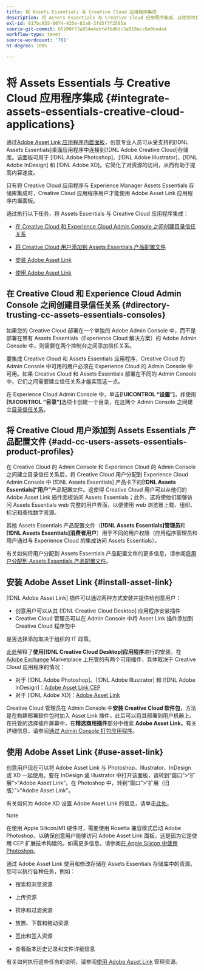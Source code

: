 ```yaml
---
title: 将 Assets Essentials 与 Creative Cloud 应用程序集成
description: 将 Assets Essentials 与 Creative Cloud 应用程序集成，以使您可使用 Adobe Asset Link 应用程序内置面板从支持的 [!DNL Adobe Creative Cloud] 桌面应用程序中连接到 [!DNL Assets Essentials] 存储库。
exl-id: 817bc955-0074-435e-83a8-3fd5f7f2505a
source-git-commit: 65200f73a954e4ebf4fbd6dc3a819acc6e0beda4
workflow-type: tm+mt
source-wordcount: '761'
ht-degree: 100%

---
```


# 将 Assets Essentials 与 Creative Cloud 应用程序集成 {#integrate-assets-essentials-creative-cloud-applications}

通过[Adobe Asset Link 应用程序内置面板](https://www.adobe.com/cn/creativecloud/business/enterprise/adobe-asset-link.html)，创意专业人员可从受支持的[!DNL Assets Essentials]桌面应用程序中连接到[!DNL Adobe Creative Cloud]存储库。该面板可用于 [!DNL Adobe Photoshop]、[!DNL Adobe Illustrator]、[!DNL Adobe InDesign] 和 [!DNL Adobe XD]。它简化了对资源的访问，从而有助于提高内容速度。

只有将 Creative Cloud 应用程序与 Experience Manager Assets Essentials 存储库集成时，Creative Cloud 应用程序用户才能使用 Adobe Asset Link 应用程序内置面板。

通过执行以下任务，将 Assets Essentials 与 Creative Cloud 应用程序集成：

* [在 Creative Cloud 和 Experience Cloud Admin Console 之间创建目录信任关系](#directory-trusting-cc-assets-essentials-consoles)

* [将 Creative Cloud 用户添加到 Assets Essentials 产品配置文件](#add-cc-users-assets-essentials-product-profiles)

* [安装 Adobe Asset Link](#install-asset-link)

* [使用 Adobe Asset Link](#use-asset-link)

## 在 Creative Cloud 和 Experience Cloud Admin Console 之间创建目录信任关系 {#directory-trusting-cc-assets-essentials-consoles}

如果您的 Creative Cloud 部署在一个单独的 Adobe Admin Console 中，而不是部署在带有 Assets Essentials（Experience Cloud 解决方案）的 Adobe Admin Console 中，则需要在两个控制台之间添加信任关系。

要集成 Creative Cloud 和 Assets Essentials 应用程序，Creative Cloud 的 Admin Console 中可用的用户必须在 Experience Cloud 的 Admin Console 中可用。如果 Creative Cloud 和 Assets Essentials 部署在不同的 Admin Console 中，它们之间需要建立信任关系才能实现这一点。

在 Experience Cloud Admin Console 中，单击&#x200B;**[!UICONTROL “设置”]**，并使用&#x200B;**[!UICONTROL “目录”]**&#x200B;选项卡创建一个目录，在这两个 Admin Console 之间建立[目录信任关系](https://helpx.adobe.com/cn/enterprise/using/set-up-identity.html#directory-trusting)。

## 将 Creative Cloud 用户添加到 Assets Essentials 产品配置文件 {#add-cc-users-assets-essentials-product-profiles}

在 Creative Cloud 的 Admin Console 和 Experience Cloud 的 Admin Console 之间建立目录信任关系后，将 Creative Cloud 用户分配到 Experience Cloud Admin Console 中 [!DNL Assets Essentials] 产品卡下的&#x200B;**[!DNL Assets Essentials]“用户”**&#x200B;产品配置文件。这使得 Creative Cloud 用户可以从他们的 Adobe Asset Link 插件面板访问 Assets Essentials；此外，这将使他们能够访问 Assets Essentials web 完整的用户界面，以便使用 web 浏览器上载、组织、标记和查找数字资源。

其他 Assets Essentials 产品配置文件（**[!DNL Assets Essentials]管理员**&#x200B;和&#x200B;**[!DNL Assets Essentials]消费者用户**）用于不同的用户权限（应用程序管理员和用户通过与 Experience Cloud 的集成访问 Assets Essentials）。

有关如何将用户分配到 Assets Essentials 产品配置文件的更多信息，请参阅[将用户分配到 Assets Essentials 产品配置文件](deploy-administer.md#add-users-to-product-profiles)。

## 安装 Adobe Asset Link {#install-asset-link}

[!DNL Adobe Asset Link] 插件可以通过两种方式安装并提供给创意用户：

* 创意用户可以从其 [!DNL Creative Cloud Desktop] 应用程序安装插件
* Creative Cloud 管理员可以在 Admin Console 中将 Asset Link 插件添加到 Creative Cloud 程序包中

是否选择添加取决于组织的 IT 政策。

[此处](https://helpx.adobe.com/cn/creative-cloud/kb/installingextensionsandaddons.html)解释了&#x200B;**使用[!DNL Creative Cloud Desktop]应用程序**&#x200B;进行的安装。在 [Adobe Exchange](https://exchange.adobe.com/) Marketplace 上托管的有两个可用插件，具体取决于 Creative Cloud 应用程序的情况：

* 对于 [!DNL Adobe Photoshop]、[!DNL Adobe Illustrator] 和 [!DNL Adobe InDesign]：[Adobe Asset Link CEP](https://exchange.adobe.com/creativecloud.details.106875.adobe-asset-link-cep.html)
* 对于 [!DNL Adobe XD]：[Adobe Asset Link](https://exchange.adobe.com/creativecloud/plugindetails.html/app/cc/61d229b9)

Creative Cloud 管理员在 Admin Console 中&#x200B;**安装 Creative Cloud 软件包**，方法是在构建部署软件包时加入 Asset Link 插件，此后可以将其部署到用户机器上。在托管的选择插件屏幕中，在&#x200B;**精选商用插件**&#x200B;部分中搜索 **Adobe Asset Link**。有关详细信息，请参阅[通过 Admin Console 打包应用程序](https://helpx.adobe.com/cn/enterprise/using/package-apps-admin-console.html)。

## 使用 Adobe Asset Link {#use-asset-link}

创意用户现在可以将 Adobe Asset Link 与 Photoshop、Illustrator、InDesign 或 XD 一起使用。要在 InDesign 或 Illustrator 中打开该面板，请转到“窗口”>“扩展”>“Adobe Asset Link”。在 Photoshop 中，转到“窗口”>“扩展（旧版）”>“Adobe Asset Link”。

有关如何为 Adobe XD 设置 Adobe Asset Link 的信息，请单击[此处](https://helpx.adobe.com/cn/enterprise/using/adobe-asset-link-for-xd.html)。

>[!NOTE]
>
>在使用 Apple Silicon/M1 硬件时，需要使用 Rosetta 兼容模式启动 Adobe Photoshop，以确保创意用户能够访问 Adobe Asset Link 面板，这是因为它是使用 CEP 扩展技术构建的。如需更多信息，请参阅[在 Apple Silicon 中使用 Photoshop](https://helpx.adobe.com/photoshop/kb/photoshop-for-apple-silicon.html)。


通过 Adobe Asset Link 使用和修改存储在 Assets Essentials 存储库中的资源。您可以执行各种任务，例如：

* 搜索和浏览资源

* 上传资源

* 排序和过滤资源

* 放置、下载和拖动资源

* 签出和签入资源

* 查看版本历史记录和文件详细信息

有关如何执行这些任务的说明，请参阅[使用 Adobe Asset Link](https://helpx.adobe.com/in/enterprise/using/manage-assets-using-adobe-asset-link.html) 管理资源。
